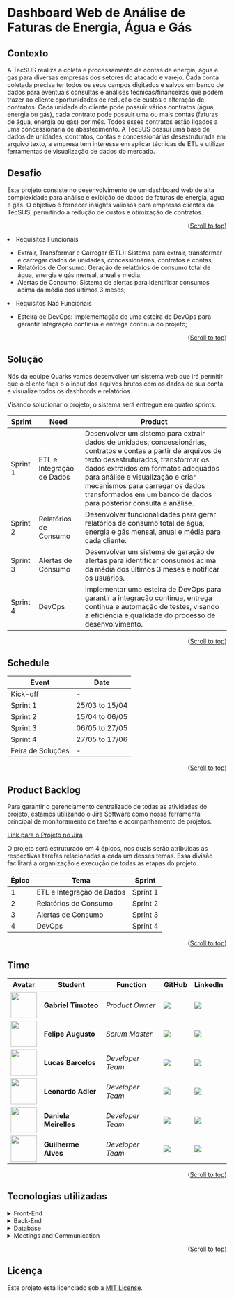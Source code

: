 # Dashboard Web de Análise de Faturas de Energia, Água e Gás


## Contexto

A TecSUS realiza a coleta e processamento de contas de energia, água e gás para diversas empresas dos setores do atacado e varejo. Cada conta coletada precisa ter todos os seus campos digitados e salvos em banco de dados para eventuais consultas e análises técnicas/financeiras que podem trazer ao cliente oportunidades de redução de custos e alteração de contratos. Cada unidade do cliente pode possuir vários contratos (água, energia ou gás), cada contrato pode possuir uma ou mais contas (faturas de água, energia ou gás) por mês. Todos esses contratos estão ligados a uma concessionária de abastecimento. A TecSUS possui uma base de dados de unidades, contratos, contas e concessionárias desestruturada em arquivo texto, a empresa tem interesse em aplicar técnicas de ETL e utilizar ferramentas de visualização de dados do mercado.

## Desafio
Este projeto consiste no desenvolvimento de um dashboard web de alta complexidade para análise e exibição de dados de faturas de energia, água e gás. O objetivo é fornecer insights valiosos para empresas clientes da TecSUS, permitindo a redução de custos e otimização de contratos.

<p align="right">(<a href="#top">Scroll to top</a>)</p>

<li>Requisitos Funcionais</li>
<ul>
      <li>Extrair, Transformar e Carregar (ETL): Sistema para extrair, transformar e carregar dados de unidades, concessionárias, contratos e contas;</li>
      <li>Relatórios de Consumo: Geração de relatórios de consumo total de água, energia e gás mensal, anual e média;</li>
      <li>Alertas de Consumo: Sistema de alertas para identificar consumos acima da média dos últimos 3 meses;</li>
</ul>

<li>Requisitos Não Funcionais</li>
<ul>
      <li>Esteira de DevOps: Implementação de uma esteira de DevOps para garantir integração contínua e entrega contínua do projeto;</li>
</ul>

<p align="right">(<a href="#top">Scroll to top</a>)</p>

## Solução

Nós da equipe Quarks vamos desenvolver um sistema web que irá permitir que o cliente faça o o input dos aquivos brutos com os dados de sua conta e visualize todos os dashbords e relatórios.

Visando solucionar o projeto, o sistema será entregue em quatro sprints:


| Sprint                  | Need                       | Product         |
| ------------------------| ---------------------------|-----------------|
|Sprint 1                 | ETL e Integração de Dados  | Desenvolver um sistema para extrair dados de unidades, concessionárias, contratos e contas a partir de arquivos de texto desestruturados, transformar os dados extraídos em formatos adequados para análise e visualização e criar mecanismos para carregar os dados transformados em um banco de dados para posterior consulta e análise.|
|Sprint 2                 | Relatórios de Consumo      | Desenvolver funcionalidades para gerar relatórios de consumo total de água, energia e gás mensal, anual e média para cada cliente. |
|Sprint 3                 | Alertas de Consumo         | Desenvolver um sistema de geração de alertas para identificar consumos acima da média dos últimos 3 meses e notificar os usuários. |
|Sprint 4                 | DevOps                     | Implementar uma esteira de DevOps para garantir a integração contínua, entrega contínua e automação de testes, visando a eficiência e qualidade do processo de desenvolvimento. |

<p align="right">(<a href="#top">Scroll to top</a>)</p>

## Schedule

| Event                   | Date         |
| ------------------------| -------------|
|Kick-off                 |       -      |
|Sprint 1                 |25/03 to 15/04|
|Sprint 2                 |15/04 to 06/05|
|Sprint 3                 |06/05 to 27/05|
|Sprint 4                 |27/05 to 17/06|
|Feira de Soluções        |       -      |

<p align="right">(<a href="#top">Scroll to top</a>)</p>

## Product Backlog

Para garantir o gerenciamento centralizado de todas as atividades do projeto, estamos utilizando o Jira Software como nossa ferramenta principal de monitoramento de tarefas e acompanhamento de projetos.

[Link para o Projeto no Jira](https://gabriel-timoteo-dos-santos.atlassian.net/jira/software/projects/API5/boards/3)

O projeto será estruturado em 4 épicos, nos quais serão atribuídas as respectivas tarefas relacionadas a cada um desses temas. Essa divisão facilitará a organização e execução de todas as etapas do projeto.

| Épico                  | Tema                      | Sprint        |
| -----------------------|---------------------------|---------------|
|1                       | ETL e Integração de Dados | Sprint 1      |
|2                       | Relatórios de Consumo     | Sprint 2      |
|3                       | Alertas de Consumo        | Sprint 3      |
|4                       | DevOps                    | Sprint 4      |

<p align="right">(<a href="#top">Scroll to top</a>)</p>

## Time

| Avatar            							| Student         | Function           		| GitHub                                                      | LinkedIn                                              |
| -------------------------------------------- | ---------------- | ---------------- | -------------------------------------------------------------- | ----------------------------------------------------- |
| <img src = "./Documentacao/Team/imgMichael.jpg" width="60" >|__Gabriel Timoteo__| *Product Owner*| [![](https://bit.ly/3f9Xo0P)](https://github.com/Michaelfss/gatimoteo) | [![](https://bit.ly/2P1ZogM)](https://www.linkedin.com/in/gabriel-timoteo-santos) |
| <img src = "./Documentacao/Team/imgTiago.jpg" width="60" >|__Felipe Augusto__| *Scrum Master*| [![](https://bit.ly/3f9Xo0P)](https://github.com/FelipeASousa) | [![](https://bit.ly/2P1ZogM)]() |
| <img src = "./Documentacao/Team/imgAldrik.jpg" width="60" >|__Lucas Barcelos__| *Developer Team*| [![](https://bit.ly/3f9Xo0P)](https://github.com/lucassbarcelos) | [![](https://bit.ly/2P1ZogM)]() |
| <img src = "./Documentacao/Team/imgAna.jpg" width="60" >|__Leonardo Adler__| *Developer Team* | [![](https://bit.ly/3f9Xo0P)](https://github.com/LeoAdlerr)      | [![](https://bit.ly/2P1ZogM)]() |
| <img src = "./Documentacao/Team/imgEmanuele.jpg" width="60" >|__Daniela Meirelles__| *Developer Team*| [![](https://bit.ly/3f9Xo0P)](https://github.com/DanielaMeirelles) | [![](https://bit.ly/2P1ZogM)]() |
| <img src = "./Documentacao/Team/imgLuiz.jpg" width="60" >|__Guilherme Alves__ | *Developer Team* | [![](https://bit.ly/3f9Xo0P)](https://github.com/)   | [![](https://bit.ly/2P1ZogM)]() |

<p align="right">(<a href="#top">Scroll to top</a>)</p>

## Tecnologias utilizadas
<details>
<summary>Front-End</summary>

* [vue](https://vuejs.org/)
* [HTML](https://www.w3schools.com/css/)
* [CSS](https://www.w3schools.com/css/)

</details>

<details>
<summary>Back-End</summary>

* [Java](https://www.java.com/pt-BR/?msclkid=7faa842eb8f811ecab39772d4c1ae90b)

* [Spring boot](https://spring.io/projects/spring-boot)

</details>

<details>
<summary>Database</summary>

* [Oracle Autonomous Database](https://www.oracle.com/autonomous-database/)
</details>

<details>
<summary>Meetings and Communication</summary>

* [Discord](https://discord.com/?msclkid=b4f5af84b8f811ecbd81c127a0ae68a7)

* [Whatsapp](https://www.whatsapp.com/)

* [Slack](https://slack.com/intl/pt-br/?msclkid=c00e628eb8f811ecaef374bb86d7f056)
</details>

<p align="right">(<a href="#top">Scroll to top</a>)</p>

## Licença

Este projeto está licenciado sob a [MIT License](LICENSE).

